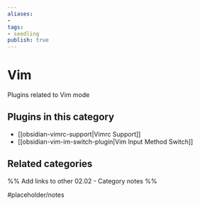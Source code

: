 ```yaml
---
aliases:
- 
tags: 
- seedling 
publish: true
---
```



# Vim

Plugins related to Vim mode

## Plugins in this category

- [[obsidian-vimrc-support|Vimrc Support]]
- [[obsidian-vim-im-switch-plugin|Vim Input Method Switch]]

## Related categories

%% Add links to other 02.02 - Category notes %%

#placeholder/notes